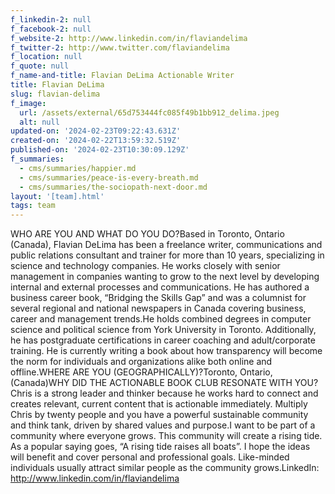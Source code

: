 ```yaml
---
f_linkedin-2: null
f_facebook-2: null
f_website-2: http://www.linkedin.com/in/flaviandelima
f_twitter-2: http://www.twitter.com/flaviandelima
f_location: null
f_quote: null
f_name-and-title: Flavian DeLima Actionable Writer
title: Flavian DeLima
slug: flavian-delima
f_image:
  url: /assets/external/65d753444fc085f49b1bb912_delima.jpeg
  alt: null
updated-on: '2024-02-23T09:22:43.631Z'
created-on: '2024-02-22T13:59:32.519Z'
published-on: '2024-02-23T10:30:09.129Z'
f_summaries:
  - cms/summaries/happier.md
  - cms/summaries/peace-is-every-breath.md
  - cms/summaries/the-sociopath-next-door.md
layout: '[team].html'
tags: team
---
```


WHO ARE YOU AND WHAT DO YOU DO?Based in Toronto, Ontario (Canada), Flavian DeLima has been a freelance writer, communications and public relations consultant and trainer for more than 10 years, specializing in science and technology companies. He works closely with senior management in companies wanting to grow to the next level by developing internal and external processes and communications. He has authored a business career book, “Bridging the Skills Gap” and was a columnist for several regional and national newspapers in Canada covering business, career and management trends.He holds combined degrees in computer science and political science from York University in Toronto. Additionally, he has postgraduate certifications in career coaching and adult/corporate training. He is currently writing a book about how transparency will become the norm for individuals and organizations alike both online and offline.WHERE ARE YOU (GEOGRAPHICALLY)?Toronto, Ontario, (Canada)WHY DID THE ACTIONABLE BOOK CLUB RESONATE WITH YOU?Chris is a strong leader and thinker because he works hard to connect and creates relevant, current content that is actionable immediately. Multiply Chris by twenty people and you have a powerful sustainable community and think tank, driven by shared values and purpose.I want to be part of a community where everyone grows. This community will create a rising tide. As a popular saying goes, “A rising tide raises all boats”. I hope the ideas will benefit and cover personal and professional goals. Like-minded individuals usually attract similar people as the community grows.LinkedIn: http://www.linkedin.com/in/flaviandelima
